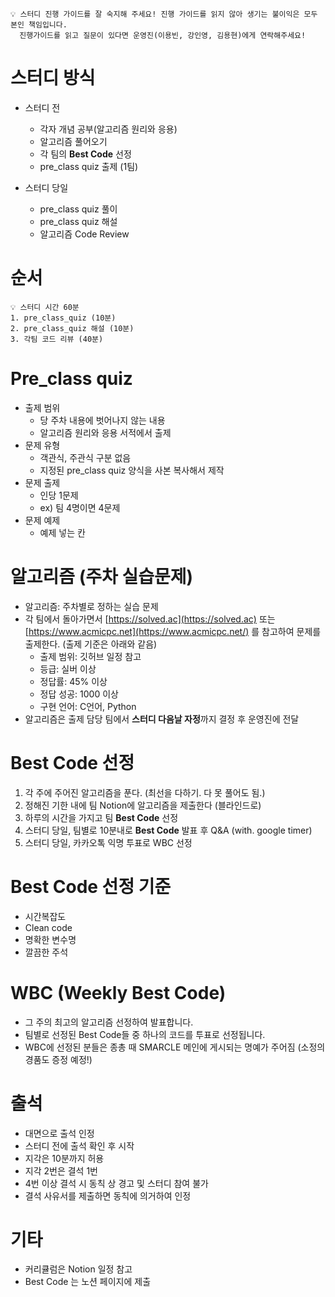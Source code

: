 ~~~
💡 스터디 진행 가이드를 잘 숙지해 주세요! 진행 가이드를 읽지 않아 생기는 불이익은 모두 본인 책임입니다.
  진행가이드를 읽고 질문이 있다면 운영진(이용빈, 강인영, 김용현)에게 연락해주세요!
~~~

# 스터디 방식

- 스터디 전
    - 각자 개념 공부(알고리즘 원리와 응용)
    - 알고리즘 풀어오기
    - 각 팀의 **Best Code** 선정
    - pre_class quiz 출제 (1팀)
  
- 스터디 당일
    - pre_class quiz 풀이
    - pre_class quiz 해설
    - 알고리즘 Code Review

# 순서

~~~
💡 스터디 시간 60분
1. pre_class_quiz (10분)
2. pre_class_quiz 해설 (10분)
3. 각팀 코드 리뷰 (40분)
~~~

# Pre_class quiz

- 출제 범위
    - 당 주차 내용에 벗어나지 않는 내용
    - 알고리즘 원리와 응용 서적에서 출제
- 문제 유형
    - 객관식, 주관식 구분 없음
    - 지정된 pre_class quiz 양식을 사본 복사해서 제작
- 문제 출제
    - 인당 1문제
    - ex) 팀 4명이면 4문제
- 문제 예제
    - 예제 넣는 칸

# 알고리즘 (주차 실습문제)

- 알고리즘: 주차별로 정하는 실습 문제
- 각 팀에서 돌아가면서 [https://solved.ac](https://solved.ac) 또는 [https://www.acmicpc.net](https://www.acmicpc.net/)  를 참고하여 문제를 출제한다. (출제 기준은 아래와 같음)
    - 출제 범위:  깃허브 일정 참고
    - 등급: 실버 이상
    - 정답률: 45% 이상
    - 정답 성공: 1000 이상
    - 구현 언어: C언어, Python
- 알고리즘은 출제 담당 팀에서 **스터디 다음날 자정**까지 결정 후 운영진에 전달

# Best Code 선정

1. 각 주에 주어진 알고리즘을 푼다. (최선을 다하기. 다 못 풀어도 됨.)
2. 정해진 기한 내에 팀 Notion에 알고리즘을 제출한다 (블라인드로)
3. 하루의 시간을 가지고 팀 **Best Code** 선정 
4. 스터디 당일, 팀별로 10분내로 **Best Code** 발표 후 Q&A (with. google timer)
5. 스터디 당일, 카카오톡 익명 투표로 WBC 선정

# Best Code 선정 기준

- 시간복잡도
- Clean code
- 명확한 변수명
- 깔끔한 주석

# WBC (Weekly Best Code)

- 그 주의 최고의 알고리즘 선정하여 발표합니다.
- 팀별로 선정된 Best Code들 중 하나의 코드를 투표로 선정됩니다.
- WBC에 선정된 분들은 종총 때 SMARCLE 메인에 게시되는 명예가 주어짐 (소정의 경품도 증정 예정!)

# 출석

- 대면으로 출석 인정
- 스터디 전에 출석 확인 후 시작
- 지각은 10분까지 허용
- 지각 2번은 결석 1번
- 4번 이상 결석 시 동칙 상 경고 및 스터디 참여 불가
- 결석 사유서를 제출하면 동칙에 의거하여 인정

# 기타

- 커리큘럼은 Notion 일정 참고
- Best Code 는 노션 페이지에 제출

